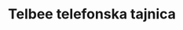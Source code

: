 ---
title: Telbee telefonska tajnica
redirect_from:
- /tajnica/
redirect_to: https://telbee.io/channel/feqfokujnmeeysuwksennq/
---
